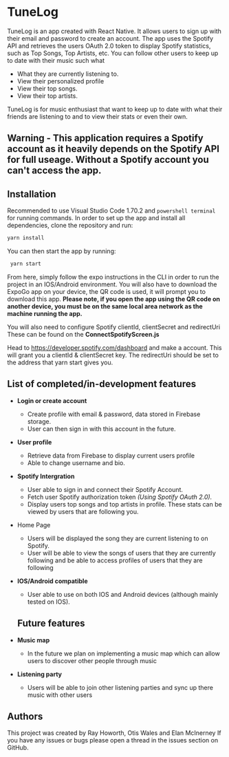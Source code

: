 # TuneLog 

TuneLog is an app created with React Native. It allows users to sign up with their email and password to create an account.
The app uses the Spotify API and retrieves the users OAuth 2.0 token to display Spotify statistics, such as Top Songs, Top Artists, etc.
You can follow other users to keep up to date with their music such what
- What they are currently listening to.
- View their personalized profile
- View their top songs.
- View their top artists.

TuneLog is for music enthusiast that want to keep up to date with what their friends are listening to and to view their stats or even their own.

## Warning - This application requires a Spotify account as it heavily depends on the Spotify API for full useage. Without a Spotify account you can't access the app.

## Installation
Recommended to use Visual Studio Code 1.70.2 and `powershell terminal` for running commands.
In order to set up the app and install all dependencies, clone the repository and run:
 ```bash
 yarn install
 ```

You can then start the app by running:
```bash
 yarn start
 ```

From here, simply follow the expo instructions in the CLI in order to run the project in an IOS/Android environment. You will also have to download the ExpoGo app on your device, the QR code is used, it will prompt you to download this app.
**Please note, if you open the app using the QR code on another device, you must be on the same local area network as the machine running the app.**

You will also need to configure Spotify clientId, clientSecret and redirectUri
These can be found on the **ConnectSpotifyScreen.js**

Head to https://developer.spotify.com/dashboard and make a account. This will grant you a clientId & clientSecret key.
The redirectUri should be set to the address that yarn start gives you. 

## List of completed/in-development features
- **Login or create account**
  - Create profile with email & password, data stored in Firebase storage.
  - User can then sign in with this account in the future.
- **User profile**
  - Retrieve data from Firebase to display current users profile
  - Able to change username and bio.
- **Spotify Intergration**
  - User able to sign in and connect their Spotify Account.
  - Fetch user Spotify authorization token *(Using Spotify OAuth 2.0).*
  - Display users top songs and top artists in profile. These stats can be viewed by users that are following you.
- Home Page
  - Users will be displayed the song they are current listening to on Spotify.
  - User will be able to view the songs of users that they are currently following and be able to access profiles of users that they are following
- **IOS/Android compatible**
  - User able to use on both IOS and Android devices (although mainly tested on IOS).
  
  ## Future features
- **Music map**
    - In the future we plan on implementing a music map which can allow users to discover other people through music
- **Listening party**
    - Users will be able to join other listening parties and sync up there music with other users


## Authors

This project was created by Ray Howorth, Otis Wales and Elan McInerney
If you have any issues or bugs please open a thread in the issues section on GitHub.
